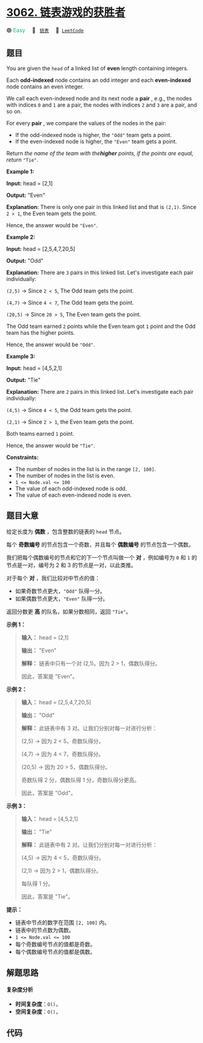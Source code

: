 # [3062. 链表游戏的获胜者](https://leetcode.com/problems/winner-of-the-linked-list-game)

🟢 <font color=#15bd66>Easy</font>&emsp; 🔖&ensp; [`链表`](/tag/linked-list.md)&emsp; 🔗&ensp;[`LeetCode`](https://leetcode.com/problems/winner-of-the-linked-list-game)

## 题目

You are given the `head` of a linked list of **even** length containing
integers.

Each **odd-indexed** node contains an odd integer and each **even-indexed**
node contains an even integer.

We call each even-indexed node and its next node a **pair** , e.g., the nodes
with indices `0` and `1` are a pair, the nodes with indices `2` and `3` are a
pair, and so on.

For every **pair** , we compare the values of the nodes in the pair:

  * If the odd-indexed node is higher, the `"Odd"` team gets a point.
  * If the even-indexed node is higher, the `"Even"` team gets a point.

Return _the name of the team with the**higher** points, if the points are
equal, return_ `"Tie"`.



**Example 1:**

**Input:** head = [2,1]

**Output:** "Even"

**Explanation:** There is only one pair in this linked list and that is
`(2,1)`. Since `2 > 1`, the Even team gets the point.

Hence, the answer would be `"Even"`.

**Example 2:**

**Input:** head = [2,5,4,7,20,5]

**Output:** "Odd"

**Explanation:** There are `3` pairs in this linked list. Let's investigate
each pair individually:

`(2,5)` -> Since `2 < 5`, The Odd team gets the point.

`(4,7)` -> Since `4 < 7`, The Odd team gets the point.

`(20,5)` -> Since `20 > 5`, The Even team gets the point.

The Odd team earned `2` points while the Even team got `1` point and the Odd
team has the higher points.

Hence, the answer would be `"Odd"`.

**Example 3:**

**Input:** head = [4,5,2,1]

**Output:** "Tie"

**Explanation:** There are `2` pairs in this linked list. Let's investigate
each pair individually:

`(4,5)` -> Since `4 < 5`, the Odd team gets the point.

`(2,1)` -> Since `2 > 1`, the Even team gets the point.

Both teams earned `1` point.

Hence, the answer would be `"Tie"`.



**Constraints:**

  * The number of nodes in the list is in the range `[2, 100]`.
  * The number of nodes in the list is even.
  * `1 <= Node.val <= 100`
  * The value of each odd-indexed node is odd.
  * The value of each even-indexed node is even.


## 题目大意

给定长度为 **偶数**  ，包含整数的链表的 `head` 节点。

每个 **奇数编号** 的节点包含一个奇数，并且每个 **偶数编号** 的节点包含一个偶数。

我们把每个偶数编号的节点和它的下一个节点叫做一个 **对** ，例如编号为 `0` 和 `1` 的节点是一对，编号为 2 和 3 的节点是一对，以此类推。

对于每个 **对** ，我们比较对中节点的值：

  * 如果奇数节点更大，`"Odd"` 队得一分。
  * 如果偶数节点更大，`"Even"` 队得一分。

返回分数更 **高** 的队名，如果分数相同，返回 `"Tie"`。



**示例 1：**

> 
> 
> 
> 
> 
> **输入：** head = [2,1]
> 
> **输出：** "Even"
> 
> **解释：** 链表中只有一个对 (2,1)。因为 2 > 1，偶数队得分。
> 
> 因此，答案是 "Even"。
> 
> 



**示例 2：**

> 
> 
> 
> 
> 
> **输入：** head = [2,5,4,7,20,5] 
> 
> **输出：** "Odd" 
> 
> **解释：** 此链表中有 3 对。让我们分别对每一对进行分析： 
> 
> (2,5) -> 因为 2 < 5，奇数队得分。
> 
> (4,7) -> 因为 4 < 7，奇数队得分。 
> 
> (20,5) -> 因为 20 > 5，偶数队得分。 
> 
> 奇数队得 2 分，偶数队得 1 分，奇数队得分更高。 
> 
> 因此，答案是 "Odd"。
> 
> 



**示例 3：**

> 
> 
> 
> 
> 
> **输入：** head = [4,5,2,1]
> 
> **输出：** "Tie"
> 
> **解释：** 此链表中有 2 对。让我们分别对每一对进行分析：
> 
> (4,5) -> 因为 4 < 5，奇数队得分。
> 
> (2,1) -> 因为 2 > 1，偶数队得分。
> 
> 每队得 1 分。
> 
> 因此，答案是 "Tie"。
> 
> 



**提示：**

  * 链表中节点的数字在范围 `[2, 100]` 内。
  * 链表中的节点数为偶数。
  * `1 <= Node.val <= 100`
  * 每个奇数编号节点的值都是奇数。
  * 每个偶数编号节点的值都是偶数。


## 解题思路

#### 复杂度分析

- **时间复杂度**：`O()`，
- **空间复杂度**：`O()`，

## 代码

```javascript

```